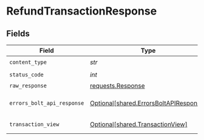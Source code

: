 # RefundTransactionResponse


## Fields

| Field                                                                                  | Type                                                                                   | Required                                                                               | Description                                                                            |
| -------------------------------------------------------------------------------------- | -------------------------------------------------------------------------------------- | -------------------------------------------------------------------------------------- | -------------------------------------------------------------------------------------- |
| `content_type`                                                                         | *str*                                                                                  | :heavy_check_mark:                                                                     | N/A                                                                                    |
| `status_code`                                                                          | *int*                                                                                  | :heavy_check_mark:                                                                     | N/A                                                                                    |
| `raw_response`                                                                         | [requests.Response](https://requests.readthedocs.io/en/latest/api/#requests.Response)  | :heavy_minus_sign:                                                                     | N/A                                                                                    |
| `errors_bolt_api_response`                                                             | [Optional[shared.ErrorsBoltAPIResponse]](../../models/shared/errorsboltapiresponse.md) | :heavy_minus_sign:                                                                     | Generic Error Schema                                                                   |
| `transaction_view`                                                                     | [Optional[shared.TransactionView]](../../models/shared/transactionview.md)             | :heavy_minus_sign:                                                                     | Refund Successful                                                                      |
